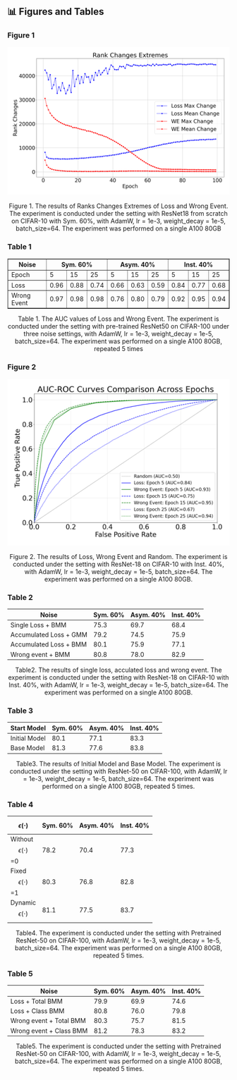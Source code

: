 ## 📊 Figures and Tables

### Figure 1

![e67b724c167931bb78a7946a9b4afcc](e67b724c167931bb78a7946a9b4afcc.png)

<center>Figure 1. The results of Ranks Changes Extremes of Loss and Wrong Event. The experiment is conducted under the setting with ResNet18 from scratch on CIFAR-10 with Sym. 60%, with AdamW, lr = 1e-3, weight_decay = 1e-5, batch_size=64. The experiment was performed on a single A100 80GB</center>

### Table 1

<table border="1" cellspacing="0" cellpadding="5">
  <thead>
    <tr>
      <th rowspan="2">Noise</th>
      <th colspan="3">Sym. 60%</th>
      <th colspan="3">Asym. 40%</th>
      <th colspan="3">Inst. 40%</th>
    </tr>
  </thead>
  <tbody>
    <tr>
      <td>Epoch</td>
      <td>5</td>
      <td>15</td>
      <td>25</td>
      <td>5</td>
      <td>15</td>
      <td>25</td>
      <td>5</td>
      <td>15</td>
      <td>25</td>
    </tr>
    <tr>
      <td>Loss</td>
      <td>0.96</td>
      <td>0.88</td>
      <td>0.74</td>
      <td>0.66</td>
      <td>0.63</td>
      <td>0.59</td>
      <td>0.84</td>
      <td>0.77</td>
      <td>0.68</td>
    </tr>
    <tr>
      <td>Wrong Event</td>
      <td>0.97</td>
      <td>0.98</td>
      <td>0.98</td>
      <td>0.76</td>
      <td>0.80</td>
      <td>0.79</td>
      <td>0.92</td>
      <td>0.95</td>
      <td>0.94</td>
    </tr>
  </tbody>
</table>
<center>Table 1. The AUC values of Loss and Wrong Event. The experiment is conducted under the setting with pre-trained ResNet50 on CIFAR-100 under three noise settings, with AdamW, lr = 1e-3, weight_decay = 1e-5, batch_size=64. The experiment was performed on a single A100 80GB, repeated 5 times</center>

### Figure 2

![image-20250329160530629](image-20250329160530629.png)

<center>Figure 2. The results of Loss, Wrong Event and Random. The experiment is conducted under the setting with ResNet-18 on CIFAR-10 with Inst. 40%, with AdamW, lr = 1e-3, weight_decay = 1e-5, batch_size=64. The experiment was performed on a single A100 80GB.</center>

### Table 2

| Noise                  | Sym. 60% | Asym. 40% | Inst. 40% |
| ---------------------- | -------- | --------- | --------- |
| Single Loss + BMM      | 75.3     | 69.7      | 68.4      |
| Accumulated Loss + GMM | 79.2     | 74.5      | 75.9      |
| Accumulated Loss + BMM | 80.1     | 75.9      | 77.1      |
| Wrong event + BMM      | 80.8     | 78.0      | 82.9      |

<center>Table2. The results of single loss, acculated loss and wrong event. The experiment is conducted under the setting with ResNet-18 on CIFAR-10 with Inst. 40%, with AdamW, lr = 1e-3, weight_decay = 1e-5, batch_size=64. The experiment was performed on a single A100 80GB.</center>

### Table 3

| Start Model   | Sym. 60% | Asym. 40% | Inst. 40% |
| ------------- | -------- | --------- | --------- |
| Initial Model | 80.1     | 77.1      | 83.3      |
| Base Model    | 81.3     | 77.6      | 83.8      |

<center>Table3. The results of Initial Model and Base Model. The experiment is conducted under the setting with ResNet-50 on CIFAR-100, with AdamW, lr = 1e-3, weight_decay = 1e-5, batch_size=64. The experiment was performed on a single A100 80GB, repeated 5 times.</center>

### Table 4

| $$\epsilon(\cdot)$$          | Sym. 60% | Asym. 40% | Inst. 40% |
| ---------------------------- | -------- | --------- | --------- |
| Without$$\epsilon(\cdot)$$=0 | 78.2     | 70.4      | 77.3      |
| Fixed$$\epsilon(\cdot)$$=1   | 80.3     | 76.8      | 82.8      |
| Dynamic$$\epsilon(\cdot)$$   | 81.1     | 77.5      | 83.7      |

<center>Table4. The experiment is conducted under the setting with Pretrained ResNet-50 on CIFAR-100, with AdamW, lr = 1e-3, weight_decay = 1e-5, batch_size=64. The experiment was performed on a single A100 80GB, repeated 5 times.</center>

### Table 5

| Noise                   | Sym. 60% | Asym. 40% | Inst. 40% |
| ----------------------- | -------- | --------- | --------- |
| Loss + Total BMM        | 79.9     | 69.9      | 74.6      |
| Loss + Class BMM        | 80.8     | 76.0      | 79.8      |
| Wrong event + Total BMM | 80.3     | 75.7      | 81.5      |
| Wrong event + Class BMM | 81.2     | 78.3      | 83.2      |

<center>Table5. The experiment is conducted under the setting with Pretrained ResNet-50 on CIFAR-100, with AdamW, lr = 1e-3, weight_decay = 1e-5, batch_size=64. The experiment was performed on a single A100 80GB, repeated 5 times.</center>